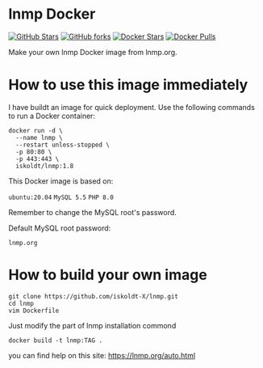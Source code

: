 # lnmp Docker
[![GitHub Stars](https://img.shields.io/github/stars/iskoldt-X/lnmp.svg?style=flat-square&label=Stars&logo=github)](https://github.com/iskoldt-X/lnmp/stargazers)
[![GitHub forks](https://img.shields.io/github/forks/iskoldt-X/lnmp.svg?style=flat-square&label=Forks&logo=github)](https://github.com/iskoldt-X/lnmp/fork)
[![Docker Stars](https://img.shields.io/docker/stars/iskoldt/lnmp.svg?style=flat-square&label=Stars&logo=docker)](https://hub.docker.com/r/iskoldt/lnmp)
[![Docker Pulls](https://img.shields.io/docker/pulls/iskoldt/lnmp.svg?style=flat-square&label=Pulls&logo=docker&color=orange)](https://hub.docker.com/r/iskoldt/lnmp)


Make your own lnmp Docker image from lnmp.org. 


# How to use this image immediately

I have buildt an image for quick deployment. Use the following commands to run a Docker container:

```
docker run -d \
  --name lnmp \
  --restart unless-stopped \
  -p 80:80 \
  -p 443:443 \
  iskoldt/lnmp:1.8
```

This Docker image is based on:

`ubuntu:20.04` `MySQL 5.5` `PHP 8.0`

Remember to change the MySQL root's password.

Default MySQL root password:

`lnmp.org`

# How to build your own image

```
git clone https://github.com/iskoldt-X/lnmp.git
cd lnmp
vim Dockerfile
```
Just modify the part of lnmp installation commond

```
docker build -t lnmp:TAG .
```

you can find help on this site:
https://lnmp.org/auto.html
